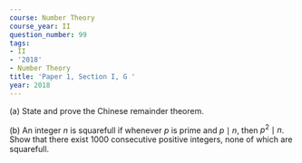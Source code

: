 ```yaml
---
course: Number Theory
course_year: II
question_number: 99
tags:
- II
- '2018'
- Number Theory
title: 'Paper 1, Section I, G '
year: 2018
---
```




(a) State and prove the Chinese remainder theorem.

(b) An integer $n$ is squarefull if whenever $p$ is prime and $p \mid n$, then $p^{2} \mid n$. Show that there exist 1000 consecutive positive integers, none of which are squarefull.